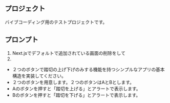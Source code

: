 ## プロジェクト
バイブコーディング用のテストプロジェクトです。

## プロンプト
1. Next.jsでデフォルトで追加されている画面の削除をして
2. 
- ２つのボタンで踏切の上げ下げのみする機能を持つシンプルなアプリの基本構造を実装してください。
- ２つのボタンを用意します。２つのボタンはAとBとします。
- Aのボタンを押すと「踏切を上げる」とアラートで表示します。
- Bのボタンを押すと「踏切を下げる」とアラートで表示します。


